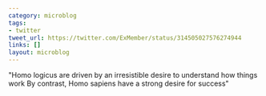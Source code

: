 ```yaml
---
category: microblog
tags:
- twitter
tweet_url: https://twitter.com/ExMember/status/314505027576274944
links: []
layout: microblog
---
```

"Homo logicus are driven by an irresistible desire to understand how things work By contrast, Homo sapiens have a strong desire for success"
